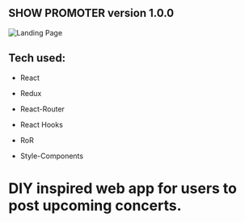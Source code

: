 ## SHOW PROMOTER version 1.0.0

![Landing Page](/frontend/public/SPHome.png)


## Tech used:

- React

- Redux
- React-Router
- React Hooks
- RoR
- Style-Components

# DIY inspired web app for users to post upcoming concerts.
